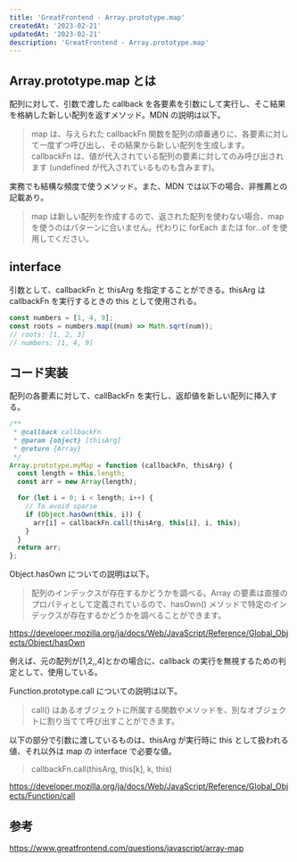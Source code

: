 ```yaml
---
title: 'GreatFrontend - Array.prototype.map'
createdAt: '2023-02-21'
updatedAt: '2023-02-21'
description: 'GreatFrontend - Array.prototype.map'
---
```


## Array.prototype.map とは

配列に対して、引数で渡した callback を各要素を引数にして実行し、そこ結果を格納した新しい配列を返すメソッド。MDN の説明は以下。

> map は、与えられた callbackFn 関数を配列の順番通りに、各要素に対して一度ずつ呼び出し、その結果から新しい配列を生成します。 callbackFn は、値が代入されている配列の要素に対してのみ呼び出されます (undefined が代入されているものも含みます)。

実務でも結構な頻度で使うメソッド。また、MDN では以下の場合、非推薦との記載あり。

> map は新しい配列を作成するので、返された配列を使わない場合、map を使うのはパターンに合いません。代わりに forEach または for...of を使用してください。

## interface

引数として、callbackFn と thisArg を指定することができる。thisArg は callbackFn を実行するときの this として使用される。

```javascript
const numbers = [1, 4, 9];
const roots = numbers.map((num) => Math.sqrt(num));
// roots: [1, 2, 3]
// numbers: [1, 4, 9]
```

## コード実装

配列の各要素に対して、callBackFn を実行し、返却値を新しい配列に挿入する。

```javascript
/**
 * @callback callbackFn
 * @param {object} [thisArg]
 * @return {Array}
 */
Array.prototype.myMap = function (callbackFn, thisArg) {
  const length = this.length;
  const arr = new Array(length);

  for (let i = 0; i < length; i++) {
    // To avoid sparse
    if (Object.hasOwn(this, i)) {
      arr[i] = callbackFn.call(thisArg, this[i], i, this);
    }
  }
  return arr;
};
```

Object.hasOwn についての説明は以下。

> 配列のインデックスが存在するかどうかを調べる。Array の要素は直接のプロパティとして定義されているので、hasOwn() メソッドで特定のインデックスが存在するかどうかを調べることができます。

https://developer.mozilla.org/ja/docs/Web/JavaScript/Reference/Global_Objects/Object/hasOwn

例えば、元の配列が[1,2,,4]とかの場合に、callback の実行を無視するための判定として、使用している。

Function.prototype.call についての説明は以下。

> call() はあるオブジェクトに所属する関数やメソッドを、別なオブジェクトに割り当てて呼び出すことができます。

以下の部分で引数に渡しているものは、thisArg が実行時に this として扱われる値、それ以外は map の interface で必要な値。

> callbackFn.call(thisArg, this[k], k, this)

https://developer.mozilla.org/ja/docs/Web/JavaScript/Reference/Global_Objects/Function/call

## 参考

https://www.greatfrontend.com/questions/javascript/array-map

